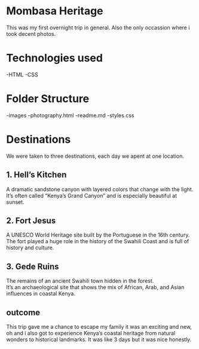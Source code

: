 # Mombasa Heritage
This was my first overnight trip in general. Also the only occassion where i took decent photos. 
 
 # Technologies used
 -HTML
 -CSS

# Folder Structure
-images
-photography.html
-readme.md
-styles.css

# Destinations 

We were taken to three destinations, each day we apent at one location.
## 1. Hell’s Kitchen
A dramatic sandstone canyon with layered colors that change with the light.  
It’s often called “Kenya’s Grand Canyon” and is especially beautiful at sunset.  


## 2. Fort Jesus  
A UNESCO World Heritage site built by the Portuguese in the 16th century.  
The fort played a huge role in the history of the Swahili Coast and is full of history and culture.  


## 3. Gede Ruins  
The remains of an ancient Swahili town hidden in the forest.  
It’s an archaeological site that shows the mix of African, Arab, and Asian influences in coastal Kenya. 

## outcome
This trip gave me a chance  to escape my family it was an exciting and new, oh and i also got to experience Kenya’s coastal heritage from natural wonders to historical landmarks. It was like 3 days but it was nice honestly.





